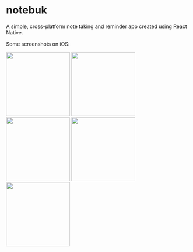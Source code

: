 # notebuk
A simple, cross-platform note taking and reminder app created using React Native.

Some screenshots on iOS:

<p float="left">
  <img src="https://raw.githubusercontent.com/vormium/notebuk/master/screenshots/notes%20list.png" width="175" />
  <img src="https://raw.githubusercontent.com/vormium/notebuk/master/screenshots/note.png" width="175" /> 
  <img src="https://raw.githubusercontent.com/vormium/notebuk/master/screenshots/reminders%20list.png" width="175" />
  <img src="https://raw.githubusercontent.com/vormium/notebuk/master/screenshots/reminder.png" width="175" />
  <img src="https://raw.githubusercontent.com/vormium/notebuk/master/screenshots/tags.png" width="175" />
</p>
